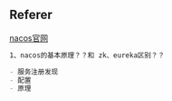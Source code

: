 ## Referer

[nacos官网](https://nacos.io/zh-cn/)

```markdown
1、nacos的基本原理？？和 zk、eureka区别？？

- 服务注册发现
- 配置
- 原理

```